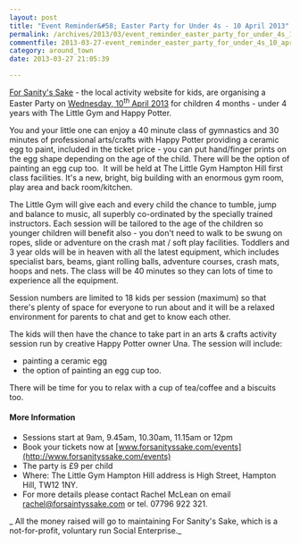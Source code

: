 ```yaml
---
layout: post
title: "Event Reminder&#58; Easter Party for Under 4s - 10 April 2013"
permalink: /archives/2013/03/event_reminder_easter_party_for_under_4s_10_april.html
commentfile: 2013-03-27-event_reminder_easter_party_for_under_4s_10_april
category: around_town
date: 2013-03-27 21:05:39

---
```


[For Sanity's Sake](http://www.forsanityssake.com) - the local activity website for kids, are organising a Easter Party on [Wednesday, 10<sup>th</sup> April 2013](/event/event/200705143815) for children 4 months - under 4 years with The Little Gym and Happy Potter.

You and your little one can enjoy a 40 minute class of gymnastics and 30 minutes of professional arts/crafts with Happy Potter providing a ceramic egg to paint, included in the ticket price - you can put hand/finger prints on the egg shape depending on the age of the child. There will be the option of painting an egg cup too.  It will be held at The Little Gym Hampton Hill first class facilities. It's a new, bright, big building with an enormous gym room, play area and back room/kitchen.

The Little Gym will give each and every child the chance to tumble, jump and balance to music, all superbly co-ordinated by the specially trained instructors. Each session will be tailored to the age of the children so younger children will benefit also - you don't need to walk to be swung on ropes, slide or adventure on the crash mat / soft play facilities. Toddlers and 3 year olds will be in heaven with all the latest equipment, which includes specialist bars, beams, giant rolling balls, adventure courses, crash mats, hoops and nets. The class will be 40 minutes so they can lots of time to experience all the equipment.

Session numbers are limited to 18 kids per session (maximum) so that there's plenty of space for everyone to run about and it will be a relaxed environment for parents to chat and get to know each other.

The kids will then have the chance to take part in an arts & crafts activity session run by creative Happy Potter owner Una. The session will include:

-   painting a ceramic egg
-   the option of painting an egg cup too.

There will be time for you to relax with a cup of tea/coffee and a biscuits too.

#### More Information

-   Sessions start at 9am, 9.45am, 10.30am, 11.15am or 12pm
-   Book your tickets now at [www.forsanityssake.com/events](http://www.forsanityssake.com/events)
-   The party is £9 per child
-   Where: The Little Gym Hampton Hill address is High Street, Hampton Hill, TW12 1NY.
-   For more details please contact Rachel McLean on email <rachel@forsaintyssake.com> or tel. 07796 922 321.

\_ All the money raised will go to maintaining For Sanity's Sake, which is a not-for-profit, voluntary run Social Enterprise.\_

